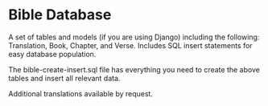 Bible Database
==============

A set of tables and models (if you are using Django) including the following:  Translation, Book, Chapter, and Verse.  Includes SQL insert statements for easy database population.

The bible-create-insert.sql file has everything you need to create the above tables and insert all relevant data.

Additional translations available by request. 